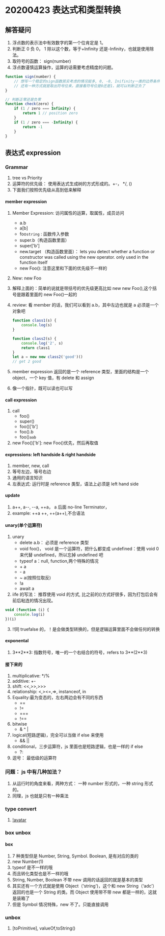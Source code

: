 # 20200423 表达式和类型转换

## 解答疑问

1. 浮点数的表示法中有效数字的第一个位肯定是 1。
2. 判断正 0 负 0， 1 除以这个数，等于+Infinity 还是-Infinity，也就是使用除法。
3. 取符号的函数： sign(number)
4. 浮点数谨慎运算操作，运算的话需要考虑精度的问题。

```js
function sign(number) {
    // 想写一个稳定的sign函数其实考虑的情况挺多, 0, -0, Inifinity一类的边界条件
    // 还有一种方式就是取出符号位来，直接看符号位是0还是1，就可以判断正负了
}

// 判断正零还是负零
function check(zero) {
    if (1 / zero === Infinity) {
        return 1 // position zero
    }
    if (1 / zero === -Infinity) {
        return -1
    }
}
```

## 表达式 expression

### Grammar

1. tree vs Priority
2. 运算符的优先级： 使用表达式生成树的方式形成的。+-， \*/, ()
3. 下面我们按照优先级从高到低来解释

#### member expression

1. Member Expression: 访问属性的运算，取属性，成员访问
    - a.b
    - a[b]
    - foo`string` : 函数传入参数
    - super.b（构造函数里面）
    - super['b']
    - new.target （构造函数里面）： lets you detect whether a function or constructor was called using the new operator. only used in the function itself
    - new Foo(): 注意这里和下面的优先级不一样的
2. New: new Foo
3. 解释上面的：简单的说就是带括号的优先级更高比如 new new Foo(),这个括号是跟着里面的 new Foo()一起的
4. review: 看 member 的话，我们可以看到 a.b，其中左边也就是 a 必须是一个对象吧

    ```js
    function class1(s) {
        console.log(s)
    }

    function class2(s) {
        console.log('2', s)
        return class1
    }
    let a = new new class2('good')()
    // get 2 good
    ```

5. member expression 返回的是一个 reference 类型，里面的结构是一个 object，一个 key 值，有 delete 和 assign
6. 像一个指针，既可以读也可以写

#### call expression

1. call
    - foo()
    - super()
    - foo()['b']
    - foo().b
    - foo()`aab`
2. new Foo()['b']: new Foo()优先，然后再取值

#### expressions: left handside & right handside

1. member, new, call
2. 等号左边，等号右边
3. 通用的语言知识
4. 左表达式: 运行时是 reference 类型，语法上必须是 left hand side

#### update

1. a++, a--, --a, ++a， a 后面 no-line Terminator，
2. example: ++a ++, ++(a++),不合语法

#### unary(单个运算符)

1. unary
    - delete a.b： 必须是 reference 类型
    - void foo()， void 是一个运算符，把什么都变成 undefined：使用 void 0 来代替 undefined，所以忘掉 undefined 吧
    - typeof a：null, function,两个特殊的情况
    - \+ a
    - \- a
    - ~ a(按照位取反)
    - !a
    - await a
2. iife 的写法： 推荐使用 void 的方式, 比之前的()方式好很多，因为打包后会有前后粘连的情况出现。

```js
void (function (i) {
    console.log(i)
})(i)
```

3. !!同 truefalse 的，！是会做类型转换的，但是逻辑运算里面不会做任何的转换

#### exponental

1. 3\*\*2\*\*3: 指数符号，唯一的一个右结合的符号，refers to 3**(2**3)

#### 接下来的

1. multiplicative: \*/%
2. additive: +-
3. shift: <<,>>,>>>
4. relationship: <,><=,=>, instanceof, in
5. Equality:最为变态的，左右两边会有不同的东西
    - ==
    - !=
    - ===
    - !==
6. bitwise
    - & ^ |
7. logical(短路逻辑)，完全可以当做 if else 来使用
    - && ||
8. conditional，三步运算符，js 里面也是短路逻辑，也是一样的 if else
    - ?:
9. 逗号： 最低级的运算符

### 问题： js 中有几种加法？

1. 从运行时的角度来看，两种方式： 一种 number 形式的，一种 string 形式的。
2. 同理，js 也就是只有一种乘法

### type convert

1. [!avatar](./type-convert.png)

### box unbox

#### box

1. 7 种类型但是 Number, String, Symbol. Boolean, 是有对应的类的
2. new Number(1)
3. typeof 是不一样的哦
4. 而且转化类型也是不一样的哦
5. String, Number, Boolean 不带 new 调用的话返回的就是基本的类型
6. 其实还有一个方式就是使用 Object（’string')，这个和 new String（‘adc’）返回的也是一个 String 的类。而 Object 使用带不带 new 都是一样的，这就是装箱了
7. 但是 Symbol 情况特殊，new 不了。只能直接调用

### unbox

1. [toPrimitive], valueOf,toString()
